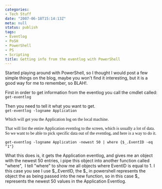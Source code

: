```yaml
---
categories:
- Tech Stuff
date: "2007-06-18T15:14:13Z"
meta: null
status: publish
tags:
- Eventlog
- PoSH
- PowerShell
- PS
- Scripting
title: Getting info from the eventlog with PowerShell
---
```

Started playing around with PowerShell, so I thought I would post a few simple things on the blog, maybe you won't find it interesting, but it is a good way for me to remember, so BLAH!.

First in order to get information from the eventlog you call the cmdlet called:  
`get-eventlog`

Then you need to tell it what you want to get.  
`get-eventlog -logname Application`

<font face="Georgia">Which will get you the Application log on the local machine.</font>

<font face="Georgia">That will list the entire Application eventlog to the screen, which is usually a lot of data. So we want to be able to pick specific data out of the eventlog, and here is a way to do it.</font>

`get-eventlog -logname Application -newest 50 | where {$_.EventID -eq "1"} `

What this does is, it gets the Application eventlog, and gives me an object with&nbsp;the newest 50 entries, i pipe this object into another function called "where",&nbsp; I tell "where" to show me all objects where EventID is equal to 1. I this case you see I use $\_.EventID, the $\_ in powershell represents the object the as being passed into the new function, so in this case $\_ represents the newest 50 values in the Application Eventlog.

